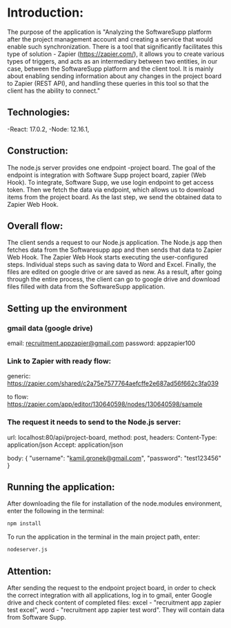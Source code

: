 # Introduction:

The purpose of the application is "Analyzing the SoftwareSupp platform after the project management account and creating a service that would enable such synchronization. There is a tool that significantly facilitates this type of solution - Zapier (https://zapier.com/), it allows you to create various types of triggers, and acts as an intermediary between two entities, in our case, between the SoftwareSupp platform and the client tool.
It is mainly about enabling sending information about any changes in the project board to Zapier (REST API), and handling these queries in this tool so that the client has the ability to connect."

## Technologies:

-React: 17.0.2,
-Node: 12.16.1,

## Construction:

The node.js server provides one endpoint -project board. The goal of the endpoint is integration
with Software Supp project board, zapier (Web Hook). To integrate, Software Supp,
we use login endpoint to get access token. Then we fetch the data via
endpoint, which allows us to download items from the project board. As the last step, we send the obtained data to Zapier Web Hook.

## Overall flow:

The client sends a request to our Node.js application. The Node.js app then fetches data from the Softwaresupp app and then sends that data to Zapier Web Hook.
The Zapier Web Hook starts executing the user-configured steps. Individual steps such as saving data to Word and Excel. Finally, the files are edited
on google drive or are saved as new.
As a result, after going through the entire process, the client can go to google drive and download files filled with data from the SoftwareSupp application.

## Setting up the environment

### gmail data (google drive)

email: recruitment.appzapier@gmail.com
password: appzapier100

### Link to Zapier with ready flow:

generic: https://zapier.com/shared/c2a75e7577764aefcffe2e687ad56f662c3fa039

to flow: https://zapier.com/app/editor/130640598/nodes/130640598/sample

### The request it needs to send to the Node.js server:

url: localhost:80/api/project-board,
method: post,
headers:
Content-Type: application/json
Accept: application/json

body:
{
"username": "kamil.gronek@gmail.com",
"password": "test123456"
}

## Running the application:

After downloading the file for installation of the node.modules environment, enter the following in the terminal:

```bash
npm install
```

To run the application in the terminal in the main project path, enter:

```bash
nodeserver.js
```

## Attention:

After sending the request to the endpoint project board, in order to check the correct integration with all applications, log in to gmail, enter Google drive and check
content of completed files:
excel - "recruitment app zapier test excel",
word - "recruitment app zapier test word".
They will contain data from Software Supp.
